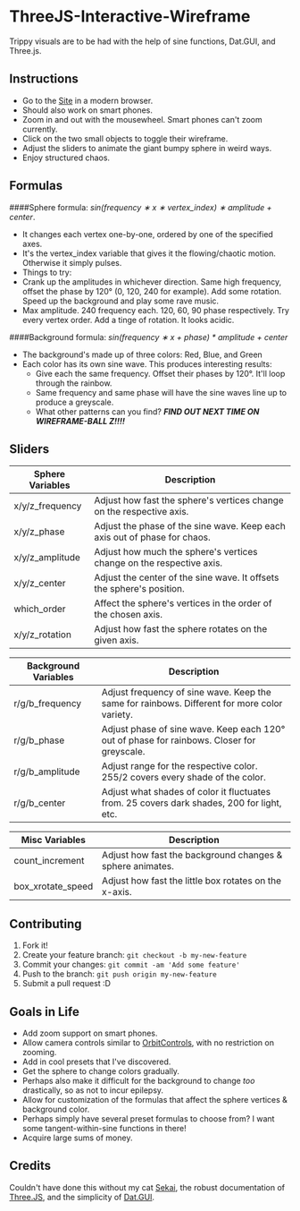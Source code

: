 # ThreeJS-Interactive-Wireframe
Trippy visuals are to be had with the help of sine functions, Dat.GUI, and Three.js.

## Instructions

* Go to the [Site](http://poeticode.github.io/ThreeJS-Interactive-Wireframe/) in a modern browser.
 * Should also work on smart phones.
* Zoom in and out with the mousewheel. Smart phones can't zoom currently.
* Click on the two small objects to toggle their wireframe.
* Adjust the sliders to animate the giant bumpy sphere in weird ways.
* Enjoy structured chaos.

## Formulas
####Sphere formula:
_sin(frequency &lowast; x &lowast; vertex_index) &lowast; amplitude + center_.
* It changes each vertex one-by-one, ordered by one of the specified axes.
 * It's the vertex_index variable that gives it the flowing/chaotic motion. Otherwise it simply pulses.
* Things to try:
 * Crank up the amplitudes in whichever direction. Same high frequency, offset the phase by 120° (0, 120, 240 for example). Add some rotation. Speed up the background and play some rave music.
 * Max amplitude. 240 frequency each. 120, 60, 90 phase respectively. Try every vertex order. Add a tinge of rotation. It looks acidic.

####Background formula:
 _sin(frequency &lowast; x + phase) * amplitude + center_
* The background's made up of three colors: Red, Blue, and Green
* Each color has its own sine wave. This produces interesting results:
  * Give each the same frequency. Offset their phases by 120°. It'll loop through the rainbow.
  * Same frequency and same phase will have the sine waves line up to produce a greyscale.
  * What other patterns can you find? ***FIND OUT NEXT TIME ON WIREFRAME-BALL Z!!!!***

## Sliders


| Sphere Variables  | Description                                                               |
|-------------------|---------------------------------------------------------------------------|
| x/y/z_frequency   | Adjust how fast the sphere's vertices change on the respective axis.      |
| x/y/z_phase       | Adjust the phase of the sine wave. Keep each axis out of phase for chaos. |
| x/y/z_amplitude   | Adjust how much the sphere's vertices change on the respective axis.      |
| x/y/z_center      | Adjust the center of the sine wave. It offsets the sphere's position.     |
| which_order       | Affect the sphere's vertices in the order of the chosen axis.             |
| x/y/z_rotation    | Adjust how fast the sphere rotates on the given axis.                     |

| Background Variables  | Description                                                                                  |
|-----------------------|----------------------------------------------------------------------------------------------|
| r/g/b_frequency       | Adjust frequency of sine wave. Keep the same for rainbows. Different for more color variety. |
| r/g/b_phase           | Adjust phase of sine wave. Keep each 120° out of phase for rainbows. Closer for greyscale.   |
| r/g/b_amplitude       | Adjust range for the respective color. 255/2 covers every shade of the color.                |
| r/g/b_center          | Adjust what shades of color it fluctuates from. 25 covers dark shades, 200 for light, etc.   |

|   Misc Variables  | Description                                               |
|-------------------|-----------------------------------------------------------|
| count_increment   | Adjust how fast the background changes & sphere animates. |
| box_xrotate_speed | Adjust how fast the little box rotates on the x-axis.     |

## Contributing

1. Fork it!
2. Create your feature branch: `git checkout -b my-new-feature`
3. Commit your changes: `git commit -am 'Add some feature'`
4. Push to the branch: `git push origin my-new-feature`
5. Submit a pull request :D

## Goals in Life

* Add zoom support on smart phones.
* Allow camera controls similar to [OrbitControls](http://threejs.org/examples/misc_controls_orbit.html), with no restriction on zooming.
* Add in cool presets that I've discovered.
* Get the sphere to change colors gradually.
 * Perhaps also make it difficult for the background to change _too_ drastically, so as not to incur epilepsy.
* Allow for customization of the formulas that affect the sphere vertices & background color.
 * Perhaps simply have several preset formulas to choose from? I want some tangent-within-sine functions in there!
* Acquire large sums of money.

## Credits

Couldn't have done this without my cat [Sekai](https://instagram.com/p/zqJ4ADRTvm/), the robust documentation of [Three.JS](http://threejs.org/docs/), and the simplicity of [Dat.GUI](http://workshop.chromeexperiments.com/examples/gui/).